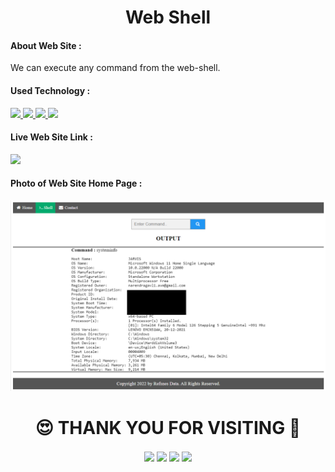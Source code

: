 <h1 align="center">Web Shell</h1>
<h4>About Web Site :</h4>
We can execute any command from the web-shell.

<h4>Used Technology :</h4>
<a href="https://www.w3.org/html/" target="_blank"> <img src="https://img.shields.io/badge/html-%23E34F26.svg?style=for-the-badge&logo=html5&logoColor=white"/> </a>
<a href="https://www.w3schools.com/css/" target="_blank"> <img src="https://img.shields.io/badge/css-%231572B6.svg?style=for-the-badge&logo=css3&logoColor=white"/> </a>
<a href="https://www.php.net/" target="_blank"> <img src="https://img.shields.io/badge/PHP-critical?style=for-the-badge&logo=PHP&logoColor=white"/> </a>
<a href="https://www.tutorialspoint.com/unix/shell_scripting.htm" target="_blank"> <img src="https://img.shields.io/badge/SHELL%20SCRIPTING-success?style=for-the-badge&logo=GNU%20Bash&logoColor=white"/> </a>

<h4>Live Web Site Link :</h4>
<a href="https://narengavli-svnit-02.github.io/web-shell/" target="_blank"><img src="https://img.shields.io/badge/Web%20Shell-LIVE%20WEBSITE-blue"/></a>

<h4>Photo of Web Site Home Page :</h4>
<center><img src="https://github.com/narengavli-svnit-02/web-shell/blob/main/web_shell_02.png"></center>

<!-- Thank You -->
<h1 align="center">😍 THANK YOU FOR VISITING 💖</h1>
<!-- End of Thank You -->

<!-- Social Media -->
<p align="center">
  <a href="https://www.linkedin.com/in/narendragavli-svnit/" target="blank"><img align="center" src="https://img.shields.io/badge/NARENDRA GAVLI-%230077B5.svg?style=for-the-badge&logo=linkedin&logoColor=white" /></a>
  <a href="https://www.instagram.com/naren_gavli/" target="blank"><img align="center" src="https://img.shields.io/badge/NAREN GAVLI-%23E4405F.svg?style=for-the-badge&logo=Instagram&logoColor=white" /></a>
  <a href="#" target="blank"><img align="center" src="https://img.shields.io/badge/Telegram-%231877F2.svg?style=for-the-badge&logo=Telegram&logoColor=white" /></a>
  <a href="https://twitter.com/naren_gavli" target="blank"><img align="center" src="https://img.shields.io/badge/NAREN GAVLI-%231DA1F2.svg?style=for-the-badge&logo=Twitter&logoColor=white" /></a>
</p>
<!-- End of Social Media -->

